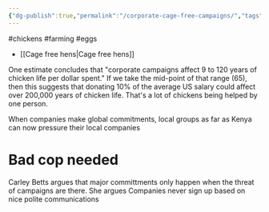 ```yaml
---
{"dg-publish":true,"permalink":"/corporate-cage-free-campaigns/","tags":["corporate_campaigns"],"created":"2025-10-23T17:42:44.171+01:00","updated":"2025-10-26T00:57:31.825+01:00"}
---
```


#chickens #farming #eggs 

- [[Cage free hens\|Cage free hens]] 

One estimate concludes that "corporate campaigns affect 9 to 120 years of chicken life per dollar spent." If we take the mid-point of that range (65), then this suggests that donating 10% of the average US salary could affect over 200,000 years of chicken life. That's a lot of chickens being helped by one person.

When companies make global commitments, local groups as far as Kenya can now pressure their local companies

# Bad cop needed
Carley Betts argues that major committments only happen when the threat of campaigns are there. She argues Companies never sign up based on nice polite communications